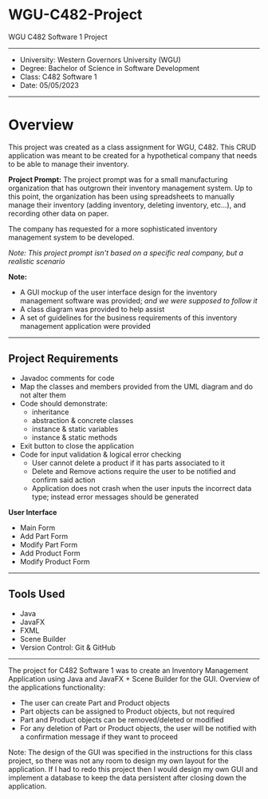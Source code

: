 # WGU-C482-Project

WGU C482 Software 1 Project

---

* University: Western Governors University (WGU)
* Degree: Bachelor of Science in Software Development
* Class: C482 Software 1
* Date: 05/05/2023

---

# Overview

This project was created as a class assignment for WGU, C482. This CRUD application was meant to be created for a hypothetical company that needs to be able to manage their inventory.


**Project Prompt:** The project prompt was for a small manufacturing organization that has outgrown their inventory management system. Up to this point, 
the organization has been using spreadsheets to manually manage their inventory (adding inventory, deleting inventory, etc...), and recording other data on paper. 

The company has requested for a more sophisticated inventory management system to be developed.

*Note: This project prompt isn't based on a specific real company, but a realistic scenario*


**Note:**
* A GUI mockup of the user interface design for the inventory management software was provided; *and we were supposed to follow it*
* A class diagram was provided to help assist
* A set of guidelines for the business requirements of this inventory management application were provided

---

## Project Requirements

* Javadoc comments for code
* Map the classes and members provided from the UML diagram and do not alter them
* Code should demonstrate:
  * inheritance
  * abstraction & concrete classes
  * instance & static variables
  * instance & static methods
* Exit button to close the application
* Code for input validation & logical error checking
  * User cannot delete a product if it has parts associated to it
  * Delete and Remove actions require the user to be notified and confirm said action
  * Application does not crash when the user inputs the incorrect data type; instead error messages should be generated

**User Interface**
* Main Form
* Add Part Form
* Modify Part Form
* Add Product Form
* Modify Product Form


---

## Tools Used

* Java
* JavaFX
* FXML
* Scene Builder
* Version Control: Git & GitHub


---

The project for C482 Software 1 was to create an Inventory Management Application using Java and JavaFX + Scene Builder for the GUI. Overview of the applications functionality:
- The user can create Part and Product objects
- Part objects can be assigned to Product objects, but not required 
- Part and Product objects can be removed/deleted or modified 
- For any deletion of Part or Product objects, the user will be notified with a confirmation message if they want to proceed


Note: The design of the GUI was specified in the instructions for this class project, so there was not any room to design my own layout for the application. If I had to redo this project then I would design my own GUI and implement a database to keep the data persistent after closing down the application.
